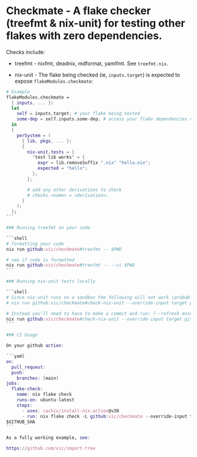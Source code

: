# Checkmate - A flake checker (treefmt & nix-unit) for testing other flakes with zero dependencies.

Checks include:

- treefmt - nixfmt, deadnix, mdformat, yamlfmt. See `treefmt.nix`.

- nix-unit - The flake being checked (ie, `inputs.target`) is expected to expose `flakeModules.checkmate`:

````nix
# Example
flakeModules.checkmate =
  { inputs, ... }:
  let
    self = inputs.target; # your flake being tested
    some-dep = self.inputs.some-dep; # access your flake dependencies via the target.
  in
  {
    perSystem = (
      { lib, pkgs, ... }:
      {
        nix-unit.tests = {
          "test lib works" = {
            expr = lib.removeSuffix ".nix" "hello.nix";
            expected = "hello";
          };
        };

        # add any other derivations to check
        # checks.<name> = <derivation>;
      }
    );
  };
```

### Running treefmt on your code

```shell
# formatting your code
nix run github:vic/checkmate#treefmt -- $PWD

# see if code is formatted
nix run github:vic/checkmate#treefmt -- --ci $PWD
```

### Running nix-unit tests locally

```shell
# Since nix-unit runs on a sandbox the following will not work (probably a nix-unit issue?)
# nix run github:vic/checkmate#check-nix-unit --override-input target path:$PWD -L

# Instead you'll need to have to make a commit and run: (--refresh ensures you test the latest commit)
nix run github:vic/checkmate#check-nix-unit --override-input target git:$PWD -L --refresh
```

### CI Usage

On your github action:

```yaml
on:
  pull_request:
  push:
    branches: [main]
jobs:
  flake-check:
    name: nix flake check
    runs-on: ubuntu-latest
    steps:
      - uses: cachix/install-nix-action@v30
      - run: nix flake check -L github:vic/checkmate --override-input target github:$GITHUB_REPOSITORY/
$GITHUB_SHA
```

As a fully working example, see:

https://github.com/vic/import-tree

